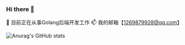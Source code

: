 ### Hi there 👋

<!--
**shijting/shijting** is a ✨ _special_ ✨ repository because its `README.md` (this file) appears on your GitHub profile.

Here are some ideas to get you started:

- 🔭 I’m currently working on ...
- 🌱 I’m currently learning ...
- 👯 I’m looking to collaborate on ...
- 🤔 I’m looking for help with ...
- 💬 Ask me about ...
- 📫 How to reach me: ...
- 😄 Pronouns: ...
- ⚡ Fun fact: ...
-->
🔭 目前正在从事Golang后端开发工作
📫 我的邮箱【1269879928@qq.com】


![Anurag's GitHub stats](https://github-readme-stats.vercel.app/api?username=shijting&show=reviews,discussions_started,discussions_answered,prs_merged,prs_merged_percentage)
